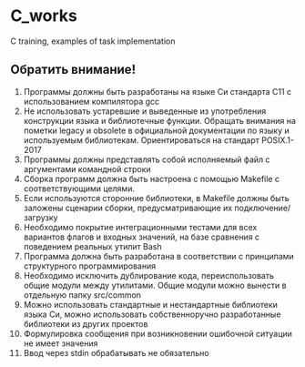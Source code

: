 # C_works
С training, examples of task implementation

## Обратить внимание!

1. Программы должны быть разработаны на языке Си стандарта C11 с использованием компилятора gcc
2. Не использовать устаревшие и выведенные из употребления конструкции языка и библиотечные функции. Обращать внимания на пометки legacy и obsolete в официальной документации по языку и используемым библиотекам. Ориентироваться на стандарт POSIX.1-2017
3. Программы должны представлять собой исполняемый файл с аргументами командной строки
4. Сборка программ должна быть настроена с помощью Makefile с соответствующими целями.
5. Если используются сторонние библиотеки, в Makefile должны быть заложены сценарии сборки, предусматривающие их подключение/загрузку
6. Необходимо покрытие интеграционными тестами для всех вариантов флагов и входных значений, на базе сравнения с поведением реальных утилит Bash
7. Программа должна быть разработана в соответствии с принципами структурного программирования
8. Необходимо исключить дублирование кода, переиспользовать общие модули между утилитами. Общие модули можно вынести в отдельную папку src/common
9. Можно использовать стандартные и нестандартные библиотеки языка Си, можно использовать собственноручно разработанные библиотеки из других проектов
10. Формулировка сообщения при возникновении ошибочной ситуации не имеет значения
11. Ввод через stdin обрабатывать не обязательно